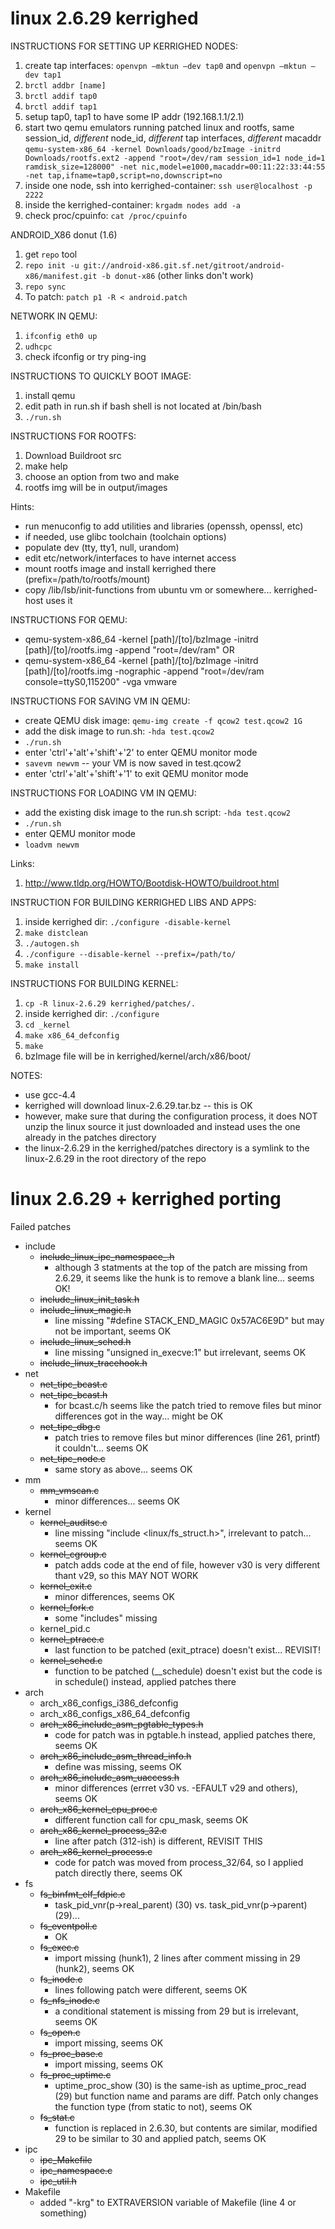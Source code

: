 linux 2.6.29 kerrighed
======================

INSTRUCTIONS FOR SETTING UP KERRIGHED NODES:

1. create tap interfaces: `openvpn –mktun –dev tap0` and `openvpn –mktun –dev tap1`
2. `brctl addbr [name]`
3. `brctl addif tap0`
4. `brctl addif tap1`
5. setup tap0, tap1 to have some IP addr (192.168.1.1/2.1)
5. start two qemu emulators running patched linux and rootfs, same session_id, *different* node_id, *different* tap interfaces, *different* macaddr
`qemu-system-x86_64 -kernel Downloads/good/bzImage -initrd Downloads/rootfs.ext2 -append "root=/dev/ram session_id=1 node_id=1 ramdisk_size=128000" -net nic,model=e1000,macaddr=00:11:22:33:44:55 -net tap,ifname=tap0,script=no,downscript=no`
6. inside one node, ssh into kerrighed-container: `ssh user@localhost -p 2222`
7. inside the kerrighed-container: `krgadm nodes add -a`
8. check proc/cpuinfo: `cat /proc/cpuinfo`


ANDROID_X86 donut (1.6)

1. get `repo` tool
2. `repo init -u git://android-x86.git.sf.net/gitroot/android-x86/manifest.git -b donut-x86` (other links don't work)
3. `repo sync`
4. To patch: `patch p1 -R < android.patch`

NETWORK IN QEMU:

1. `ifconfig eth0 up`
2. `udhcpc`
3. check ifconfig or try ping-ing


INSTRUCTIONS TO QUICKLY BOOT IMAGE:

1. install qemu
2. edit path in run.sh if bash shell is not located at /bin/bash
3. `./run.sh`


INSTRUCTIONS FOR ROOTFS:

1. Download Buildroot src
2. make help
3. choose an option from two and make
4. rootfs img will be in output/images

Hints:
- run menuconfig to add utilities and libraries (openssh, openssl, etc)
- if needed, use glibc toolchain (toolchain options)
- populate dev (tty, tty1, null, urandom)
- edit etc/network/interfaces to have internet access 
- mount rootfs image and install kerrighed there (prefix=/path/to/rootfs/mount)
- copy /lib/lsb/init-functions from ubuntu vm or somewhere... kerrighed-host uses it

INSTRUCTIONS FOR QEMU:

- qemu-system-x86_64 -kernel [path]/[to]/bzImage -initrd [path]/[to]/rootfs.img -append "root=/dev/ram"
	OR
- qemu-system-x86_64 -kernel [path]/[to]/bzImage -initrd [path]/[to]/rootfs.img -nographic -append "root=/dev/ram console=ttyS0,115200" -vga vmware

INSTRUCTIONS FOR SAVING VM IN QEMU:
- create QEMU disk image: `qemu-img create -f qcow2 test.qcow2 1G`
- add the disk image to run.sh: `-hda test.qcow2`
- `./run.sh`
- enter 'ctrl'+'alt'+'shift'+'2' to enter QEMU monitor mode
- `savevm newvm` -- your VM is now saved in test.qcow2
- enter 'ctrl'+'alt'+'shift'+'1' to exit QEMU monitor mode

INSTRUCTIONS FOR LOADING VM IN QEMU:
- add the existing disk image to the run.sh script: `-hda test.qcow2`
- `./run.sh`
- enter QEMU monitor mode
- `loadvm newvm`

Links:

1. http://www.tldp.org/HOWTO/Bootdisk-HOWTO/buildroot.html

INSTRUCTION FOR BUILDING KERRIGHED LIBS AND APPS:

1. inside kerrighed dir: `./configure -disable-kernel`
2. `make distclean`
3. `./autogen.sh`
4. `./configure --disable-kernel --prefix=/path/to/`
5. `make install`

INSTRUCTIONS FOR BUILDING KERNEL:

1. `cp -R linux-2.6.29 kerrighed/patches/.`
2. inside kerrighed dir: `./configure`
3. `cd _kernel`
4. `make x86_64_defconfig`
5. `make`
4. bzImage file will be in kerrighed/kernel/arch/x86/boot/

NOTES:
- use gcc-4.4
- kerrighed will download linux-2.6.29.tar.bz -- this is OK
- however, make sure that during the configuration process, it does NOT unzip the linux source it just downloaded and instead uses the one already in the patches directory
- the linux-2.6.29 in the kerrighed/patches directory is a symlink to the linux-2.6.29 in the root directory of the repo

linux 2.6.29 + kerrighed porting
=================
Failed patches
* include
    * ~~include_linux_ipc_namespace_.h~~
        * although 3 statments at the top of the patch are missing from 2.6.29, it seems like the hunk is to remove a blank line... seems OK!
    * ~~include_linux_init_task.h~~
    * ~~include_linux_magic.h~~
        * line missing "#define STACK_END_MAGIC 0x57AC6E9D" but may not be important, seems OK
    * ~~include_linux_sched.h~~
        * line missing "unsigned in_execve:1" but irrelevant, seems OK
    * ~~include_linux_tracehook.h~~
* net
    * ~~net_tipc_bcast.c~~
    * ~~net_tipc_bcast.h~~
        * for bcast.c/h seems like the patch tried to remove files but minor differences got in the way... might be OK
    * ~~net_tipc_dbg.c~~
        * patch tries to remove files but minor differences (line 261, printf) it couldn't... seems OK 
    * ~~net_tipc_node.c~~
        * same story as above... seems OK
* mm
    * ~~mm_vmscan.c~~
        * minor differences... seems OK
* kernel
    * ~~kernel_auditsc.c~~
        * line missing "include <linux/fs_struct.h>", irrelevant to patch... seems OK
    * ~~kernel_cgroup.c~~
        * patch adds code at the end of file, however v30 is very different thant v29, so this MAY NOT WORK
    * ~~kernel_exit.c~~
        * minor differences, seems OK
    * ~~kernel_fork.c~~
        * some "includes" missing
    * kernel_pid.c
    * ~~kernel_ptrace.c~~
        * last function to be patched (exit_ptrace) doesn't exist... REVISIT!
    * ~~kernel_sched.c~~
        * function to be patched (__schedule) doesn't exist but the code is in schedule() instead, applied patches there
* arch
    * arch_x86_configs_i386_defconfig
    * arch_x86_configs_x86_64_defconfig
    * ~~arch_x86_include_asm_pgtable_types.h~~
        * code for patch was in pgtable.h instead, applied patches there, seems OK
    * ~~arch_x86_include_asm_thread_info.h~~
        * define was missing, seems OK
    * ~~arch_x86_include_asm_uaccess.h~~
        * minor differences (errret v30 vs. -EFAULT v29 and others), seems OK 
    * ~~arch_x86_kernel_cpu_proc.c~~
        * different function call for cpu_mask, seems OK
    * ~~arch_x86_kernel_process_32.c~~
        * line after patch (312-ish) is different, REVISIT THIS
    * ~~arch_x86_kernel_process.c~~
        * code for patch was moved from process_32/64, so I applied patch directly there, seems OK
* fs
    * ~~fs_binfmt_elf_fdpic.c~~
        * task_pid_vnr(p->real_parent) (30) vs. task_pid_vnr(p->parent) (29)...
    * ~~fs_eventpoll.c~~
        * OK
    * ~~fs_exec.c~~
        * import missing (hunk1), 2 lines after comment missing in 29 (hunk2), seems OK
    * ~~fs_inode.c~~
        * lines following patch were different, seems OK
    * ~~fs_nfs_inode.c~~
        * a conditional statement is missing from 29 but is irrelevant, seems OK
    * ~~fs_open.c~~
        * import missing, seems OK
    * ~~fs_proc_base.c~~
        * import missing, seems OK
    * ~~fs_proc_uptime.c~~
        * uptime_proc_show (30) is the same-ish as uptime_proc_read (29) but function name and params are diff. Patch only changes the function type (from static to not), seems OK
    * ~~fs_stat.c~~
        * function is replaced in 2.6.30, but contents are similar, modified 29 to be similar to 30 and applied patch, seems OK
* ipc
    * ~~ipc_Makefile~~
    * ~~ipc_namespace.c~~
    * ~~ipc_util.h~~
* Makefile
	* added "-krg" to EXTRAVERSION variable of Makefile (line 4 or something)
